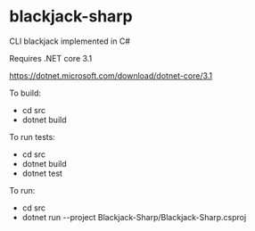 # blackjack-sharp
CLI blackjack implemented in C#

Requires .NET core 3.1 

https://dotnet.microsoft.com/download/dotnet-core/3.1

To build:
* cd src
* dotnet build

To run tests:
* cd src
* dotnet build
* dotnet test

To run:
* cd src
* dotnet run --project Blackjack-Sharp/Blackjack-Sharp.csproj

